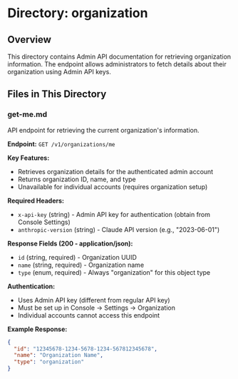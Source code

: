 # Directory: organization

## Overview
This directory contains Admin API documentation for retrieving organization information. The endpoint allows administrators to fetch details about their organization using Admin API keys.

## Files in This Directory
### **get-me.md**
API endpoint for retrieving the current organization's information.

**Endpoint:** `GET /v1/organizations/me`

**Key Features:**
- Retrieves organization details for the authenticated admin account
- Returns organization ID, name, and type
- Unavailable for individual accounts (requires organization setup)

**Required Headers:**
- `x-api-key` (string) - Admin API key for authentication (obtain from Console Settings)
- `anthropic-version` (string) - Claude API version (e.g., "2023-06-01")

**Response Fields (200 - application/json):**
- `id` (string<uuid>, required) - Organization UUID
- `name` (string, required) - Organization name
- `type` (enum<string>, required) - Always "organization" for this object type

**Authentication:**
- Uses Admin API key (different from regular API key)
- Must be set up in Console → Settings → Organization
- Individual accounts cannot access this endpoint

**Example Response:**
```json
{
  "id": "12345678-1234-5678-1234-567812345678",
  "name": "Organization Name",
  "type": "organization"
}
```
